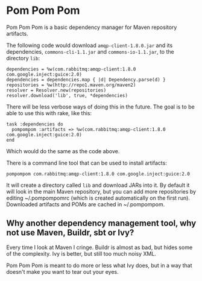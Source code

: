 # Pom Pom Pom

Pom Pom Pom is a basic dependency manager for Maven repository artifacts.

The following code would download `amqp-client-1.8.0.jar` and its dependencies, `commons-cli-1.1.jar` and `commons-io-1.1.jar`, to the directory `lib`:

    dependencies = %w(com.rabbitmq:amqp-client:1.8.0 com.google.inject:guice:2.0)
    dependencies = dependencies.map { |d| Dependency.parse(d) }
    repositories = %w(http://repo1.maven.org/maven2)
    resolver = Resolver.new(repositories)
    resolver.download('lib', true, *dependencies)
    
There will be less verbose ways of doing this in the future. The goal is to be able to use this with rake, like this:

    task :dependencies do
      pompompom :artifacts => %w(com.rabbitmq:amqp-client:1.8.0 com.google.inject:guice:2.0)
    end
    
Which would do the same as the code above.

There is a command line tool that can be used to install artifacts:

    pompompom com.rabbitmq:amqp-client:1.8.0 com.google.inject:guice:2.0
    
It will create a directory called `lib` and download JARs into it. By default it will look in the main Maven repository, but you can add more repositories by editing ~/.pompompomrc (which is created automatically on the first run). Downloaded artifacts and POMs are cached in ~/.pompompom.

## Why another dependency management tool, why not use Maven, Buildr, sbt or Ivy?

Every time I look at Maven I cringe. Buildr is almost as bad, but hides some of the complexity. Ivy is better, but still too much noisy XML.

Pom Pom Pom is meant to do more or less what Ivy does, but in a way that doesn't make you want to tear out your eyes.

